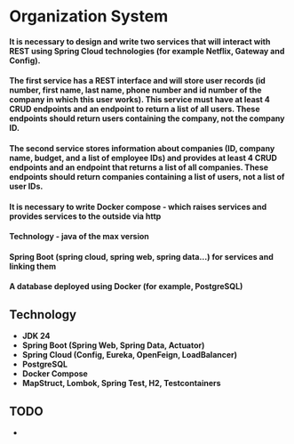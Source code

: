 # Organization System

#### It is necessary to design and write two services that will interact with REST using Spring Cloud technologies (for example Netflix, Gateway and Config).

#### The first service has a REST interface and will store user records (id number, first name, last name, phone number and id number of the company in which this user works). This service must have at least 4 CRUD endpoints and an endpoint to return a list of all users. These endpoints should return users containing the company, not the company ID.  

#### The second service stores information about companies (ID, company name, budget, and a list of employee IDs) and provides at least 4 CRUD endpoints and an endpoint that returns a list of all companies. These endpoints should return companies containing a list of users, not a list of user IDs.  

#### It is necessary to write Docker compose - which raises services and provides services to the outside via http  
#### Technology - java of the max version    
#### Spring Boot (spring cloud, spring web, spring data…) for services and linking them  
#### A database deployed using Docker (for example, PostgreSQL)  

## Technology

- **JDK 24**
- **Spring Boot (Spring Web, Spring Data, Actuator)**
- **Spring Cloud (Config, Eureka, OpenFeign, LoadBalancer)**
- **PostgreSQL**
- **Docker Compose**
- **MapStruct, Lombok, Spring Test, H2, Testcontainers**

## TODO

- 
